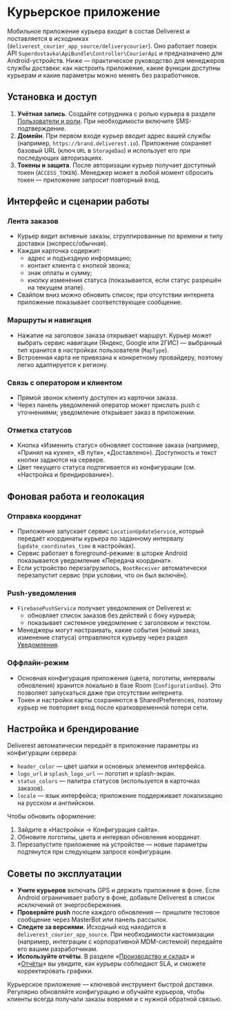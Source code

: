 # Курьерское приложение

Мобильное приложение курьера входит в состав Deliverest и поставляется в исходниках (`deliverest_courier_app_source/deliverycourier`). Оно работает поверх API `Superdostavka\ApiBundle\Controller\CourierApi` и предназначено для Android-устройств. Ниже — практическое руководство для менеджеров службы доставки: как настроить приложение, какие функции доступны курьерам и какие параметры можно менять без разработчиков.

## Установка и доступ

1. **Учётная запись**. Создайте сотрудника с ролью курьера в разделе [Пользователи и роли](../staff/users.md). При необходимости включите SMS-подтверждение.
2. **Домейн**. При первом входе курьер вводит адрес вашей службы (например, `https://brand.deliverest.io`). Приложение сохраняет базовый URL (ключ `URL` в `StorageDao`) и использует его при последующих авторизациях.
3. **Токены и защита**. После авторизации курьер получает доступный токен (`ACCESS_TOKEN`). Менеджер может в любой момент сбросить токен — приложение запросит повторный вход.

## Интерфейс и сценарии работы

### Лента заказов

- Курьер видит активные заказы, сгруппированные по времени и типу доставки (экспресс/обычная).
- Каждая карточка содержит:
  - адрес и подъездную информацию;
  - контакт клиента с кнопкой звонка;
  - знак оплаты и сумму;
  - кнопку изменения статуса (показывается, если статус разрешён на текущем этапе).
- Свайпом вниз можно обновить список; при отсутствии интернета приложение показывает соответствующее сообщение.

### Маршруты и навигация

- Нажатие на заголовок заказа открывает маршрут. Курьер может выбрать сервис навигации (Яндекс, Google или 2ГИС) — выбранный тип хранится в настройках пользователя (`MapType`).
- Встроенная карта не привязана к конкретному провайдеру, поэтому легко адаптируется к региону.

### Связь с оператором и клиентом

- Прямой звонок клиенту доступен из карточки заказа.
- Через панель уведомлений оператор может прислать push с уточнениями; уведомление открывает заказ в приложении.

### Отметка статусов

- Кнопка «Изменить статус» обновляет состояние заказа (например, «Принял на кухне», «В пути», «Доставлено»). Доступность и текст кнопки задаются на сервере.
- Цвет текущего статуса подтягивается из конфигурации (см. «Настройка и брендирование»).

## Фоновая работа и геолокация

### Отправка координат

- Приложение запускает сервис `LocationUpdateService`, который передаёт координаты курьера по заданному интервалу (`update_coordinates_time` в настройках).
- Сервис работает в foreground-режиме: в шторке Android показывается уведомление «Передача координат».
- Если устройство перезагрузилось, `BootReceiver` автоматически перезапустит сервис (при условии, что он был включён).

### Push-уведомления

- `FirebasePushService` получает уведомления от Deliverest и:
  - обновляет список заказов без действий с боку курьера;
  - показывает системное уведомление с заголовком и текстом.
- Менеджеры могут настраивать, какие события (новый заказ, изменение статуса) отправляются курьеру через раздел [Уведомления](../automation/notifications.md).

### Оффлайн-режим

- Основная конфигурация приложения (цвета, логотипы, интервалы обновления) хранится локально в базе Room (`ConfigurationDao`). Это позволяет запускаться даже при отсутствии интернета.
- Токен и настройки карты сохраняются в SharedPreferences, поэтому курьер не повторяет вход после кратковременной потери сети.

## Настройка и брендирование

Deliverest автоматически передаёт в приложение параметры из конфигурации сервера:

- `header_color` — цвет шапки и основных элементов интерфейса.
- `logo_url` и `splash_logo_url` — логотип и splash-экран.
- `status_colors` — палитра статусов (используется в карточках заказов).
- `locale` — язык интерфейса; приложение поддерживает локализацию на русском и английском.

Чтобы обновить оформление:

1. Зайдите в «Настройки → Конфигурация сайта».
2. Обновите логотипы, цвета и интервал обновления координат.
3. Перезапустите приложение на устройстве — новые параметры подтянутся при следующем запросе конфигурации.

## Советы по эксплуатации

- **Учите курьеров** включать GPS и держать приложение в фоне. Если Android ограничивает работу в фоне, добавьте Deliverest в список исключений от энергосбережения.
- **Проверяйте push** после каждого обновления — пришлите тестовое сообщение через MasterBot или панель рассылок.
- **Следите за версиями**. Исходный код находится в `deliverest_courier_app_source`. При необходимости кастомизации (например, интеграции с корпоративной MDM-системой) передайте его вашим разработчикам.
- **Используйте отчёты**. В разделе «[Производство и склад](../production/index.md)» и «[Отчёты](../reports/index.md)» вы увидите, как курьеры соблюдают SLA, и сможете корректировать графики.

Курьерское приложение — ключевой инструмент быстрой доставки. Регулярно обновляйте конфигурацию и обучайте курьеров, чтобы клиенты всегда получали заказы вовремя и с нужной обратной связью.
